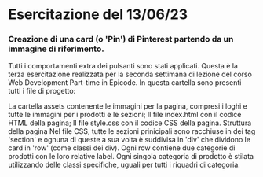 # Esercitazione del 13/06/23
### Creazione di una card (o 'Pin') di **Pinterest** partendo da un immagine di riferimento.
Tutti i comportamenti extra dei pulsanti sono stati applicati. Questa è la terza esercitazione realizzata per la seconda settimana di lezione del corso Web Development Part-time in Epicode. In questa cartella sono presenti tutti i file di progetto:

La cartella assets contenente le immagini per la pagina, compresi i loghi e tutte le immagini per i prodotti e le sezioni;
Il file index.html con il codice HTML della pagina;
Il file style.css con il codice CSS della pagina. Struttura della pagina Nel file CSS, tutte le sezioni prinicipali sono racchiuse in dei tag 'section' e ognuna di queste a sua volta è suddivisa in 'div' che dividono le card in 'row' (come classi dei div). Ogni row contiene due categorie di prodotti con le loro relative label. Ogni singola categoria di prodotto è stilata utilizzando delle classi specifiche, uguali per tutti i riquadri di categoria.
